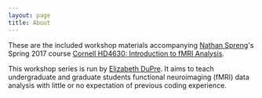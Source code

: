 ```yaml
---
layout: page
title: About
---
```


These are the included workshop materials accompanying [Nathan Spreng](http://lbc.human.cornell.edu/Home.html)'s Spring 2017 course [Cornell HD4630: Introduction to fMRI Analysis](https://classes.cornell.edu/browse/roster/SP17/class/HD/4630).


This workshop series is run by [Elizabeth DuPre](https://github.com/emdupre). It aims to teach undergraduate and graduate students functional neuroimaging (fMRI) data analysis with little or no expectation of previous coding experience.